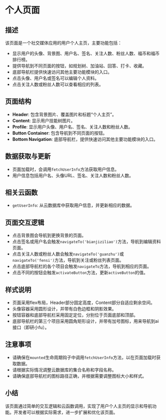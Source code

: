 # 个人页面

## 描述

该页面是一个社交媒体应用的用户个人主页，主要功能包括：

- 显示用户的头像、背景图、用户名、签名、关注人数、粉丝人数、福币和福币排行榜。
- 提供导航到不同页面的按钮，如规划树、加油站、回答、打卡、收藏。
- 底部导航栏提供快速访问其他主要功能模块的入口。
- 点击头像、用户名或签名可以编辑个人资料。
- 点击关注人数或粉丝人数可以查看相应的列表。

## 页面结构

- **Header**: 包含背景图片、覆盖图片和标题“个人主页”。
- **Content**: 显示用户技能树图片。
- **Profile**: 显示用户头像、用户名、签名、关注人数和粉丝人数。
- **Button Container**: 包含导航到不同页面的按钮。
- **Bottom Navigation**: 底部导航栏，提供快速访问其他主要功能模块的入口。

## 数据获取与更新

- 页面加载时，会调用`fetchUserInfo`方法获取用户信息。
- 用户信息包括用户名、头像URL、签名、关注人数和粉丝人数。

## 相关云函数

- `getUserInfo`: 从云数据库中获取用户信息，并更新相应的数据。

## 页面交互逻辑

- 点击背景图会导航到更换背景的页面。
- 点击签名或用户名会触发`navigateTo('bianjiziliao')`方法，导航到编辑资料页面。
- 点击关注人数或粉丝人数会触发`navigateTo('guanzhu')`或`navigateTo('fensi')`方法，导航到关注或粉丝列表页面。
- 点击底部导航栏的各个项目会触发`navigateTo`方法，导航到相应的页面。
- 点击不同的按钮会触发`activateButton`方法，更新`activeButton`的值。

## 样式说明

- 页面采用flex布局，Header部分固定高度，Content部分自适应剩余空间。
- 头像容器采用圆形设计，并带有白色边框和阴影效果。
- 按钮容器和底部导航栏采用固定定位，分别位于页面底部和顶部。
- 底部导航栏的第三个项目采用圆角矩形设计，并带有加号图标，用来导航到ai接口（即研小fu）。

## 注意事项

- 请确保在`mounted`生命周期钩子中调用`fetchUserInfo`方法，以在页面加载时获取数据。
- 请根据实际情况调整云数据库的集合名称和字段名称。
- 请确保底部导航栏的图标路径正确，并根据需要调整图标大小和样式。

## 小结

该页面通过简单的交互逻辑和云函数调用，实现了用户个人主页的显示和导航功能。开发者可以根据实际需求，进一步扩展和优化该页面。